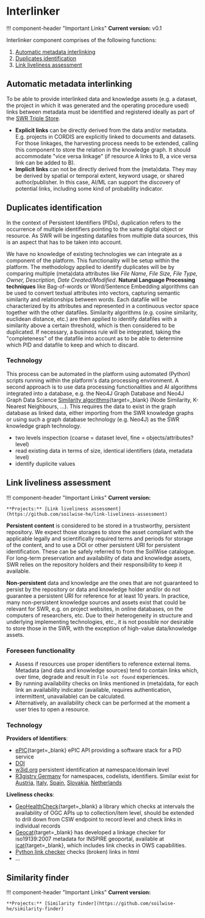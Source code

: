 # Interlinker

!!! component-header "Important Links"
    **Current version:** v0.1


Interlinker component comprises of the following functions:

1. [Automatic metadata interlinking](#automatic-metadata-interlinking)
2. [Duplicates identification](#duplicates-identification)
3. [Link liveliness assessment](#link-liveliness-assessment)

## Automatic metadata interlinking

To be able to provide interlinked data and knowledge assets (e.g. a dataset, the project in which it was generated and the operating procedure used) links between metadata must be identified and registered ideally as part of the [SWR Triple Store](storage.md#knowledge-graph-triple-store).

- **Explicit links** can be directly derived from the data and/or metadata. E.g. projects in CORDIS are explicitly linked to documents and datasets. 
For those linkages, the harvesting process needs to be extended, calling this component to store the relation in the knowledge graph. It should accommodate "vice versa linkage" (if resource A links to B, a vice versa link can be added to B).
- **Implicit links** can not be directly derived from the (meta)data. They may be derived by spatial or temporal extent, keyword usage, or shared author/publisher. In this case, AI/ML can support the discovery of potential links, including some kind of probability indicator.

## Duplicates identification

In the context of Persistent Identifiers (PIDs), duplication refers to the occurrence of multiple identifiers pointing to the same digital object or resource. As SWR will be ingesting datafiles from multiple data sources, this is an aspect that has to be taken into account. 

We have no knowledge of existing technologies we can integrate as a component of the platform. This functionality will be setup within the platform. 
The methodology applied to identify duplicates will be by comparing multiple (meta)data attributes like _File Name, File Size, File Type, Owner, Description, Date Created/Modified_. 
**Natural Language Processing techniques** like Bag-of-words or Word/Sentence Embedding algorithms can be used to convert textual attributes into vectors, capturing semantic similarity and relationships between words. Each datafile will be characterized by its attributes and represented in a continuous vector space together with the other datafiles. Similarity algorithms (e.g. cosine similarity, euclidean distance, etc.) are then applied to identify datafiles with a similarity above a certain threshold, which is then considered to be duplicated.
If necessary, a business rule will be integrated, taking the "completeness" of the datafile into account as to be able to determine which PID and datafile to keep and which to discard.

### Technology

This process can be automated in the platform using automated (Python) scripts running within the platform's data processing environment. A second approach is to use data processing functionalities and AI algorithms integrated into a database, e.g. the Neo4J Graph Database and Neo4J Graph Data Science [Similarity algorithms](https://neo4j.com/docs/graph-data-science/current/algorithms/similarity/){target=_blank} 
(Node Similarity, K-Nearest Neighbours, ...). This requires the data to exist in the graph database as linked data, either importing from the SWR knowledge graphs or using such a graph database technology (e.g. Neo4J) as the SWR knowledge graph technology.

- two levels inspection (coarse = dataset level, fine = objects/attributes? level)
- read existing data in terms of size, identical identifiers (data, metadata level)
- identify duplicite values


## Link liveliness assessment

!!! component-header "Important Links"
    **Current version:**

    **Projects:** [Link liveliness assessment](https://github.com/soilwise-he/link-liveliness-assessment)

**Persistent content** is considered to be stored in a trustworthy, persistent repository. We expect those storages to store the asset compliant with the applicable legally and scientifically required terms and periods for storage of the content, and to use a DOI or other persistent URI for persistent identification. These can be safely referred to from the SoilWise catalogue. For long-term preservation and availability of data and knowledge assets, SWR relies on the repository holders and their responsibility to keep it available.

**Non-persistent** data and knowledge are the ones that are not guaranteed to persist by the repository or data and knowledge holder and/or do not guarantee a persistent URI for reference for at least 10 years. In practice, many non-persistent knowledge sources and assets exist that could be relevant for SWR, e.g. on project websites, in online databases, on the computers of researchers, etc. Due to their heterogeneity in structure and underlying implementing technologies, etc., it is not possible nor desirable to store those in the SWR, with the exception of high-value data/knowledge assets.  

### Foreseen functionality

- Assess if resources use proper identifiers to reference external items.
Metadata (and data and knowledge sources) tend to contain links which, over time, degrade and result in `File not found` experiences. 
- By running availability checks on links mentioned in (meta)data, for each link an availability indicator (available, requires authentication, intermittent, unavailable) can be calculated. 
- Alternatively, an availability check can be performed at the moment a user tries to open a resource.

### Technology

**Providers of Identifiers**:

- [ePIC](https://pidconsortium.net){target=_blank}  ePIC API providing a software stack for a PID service
- [DOI](https://doi.org) 
- [w3id.org](https://w3id.org) persistent identification at namespace/domain level
- [R3gistry Germany](https://www.gdi-de.org/en/SDI/components/GDI-DE%20Registry) for namespaces, codelists, identifiers. Similar exist for [Austria](https://registry.inspire.gv.at/registry), [Italy](https://registry.geodati.gov.it/registry), [Spain](https://registro.idee.es/registry), [Slovakia](https://registry.stage.geocloud.sk/enipi/), [Netherlands](https://standaarden.overheid.nl/tooi)

**Liveliness checks**:

- [GeoHealthCheck](https://GeoHealthCheck.org){target=_blank} a library which checks at intervals the availability of OGC APIs up to collection/item level, should be extended to drill down from CSW endpoint to record level and check links in individual records 
- [Geocat](https://geocat.iucnredlist.org/){target=_blank} has developed a linkage checker for iso19139:2007 metadata for INSPIRE geoportal, available at [icat](https://github.com/GeoCat/icat){target=_blank}, which includes link checks in OWS capabilities.
- [Python link checker](https://pypi.org/project/LinkChecker/) checks (broken) links in html
- ...


## Similarity finder

!!! component-header "Important Links"
    **Current version:**
    
    **Projects:** [Similarity finder](https://github.com/soilwise-he/similarity-finder)